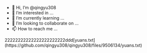 - 👋 Hi, I’m @qingyu308
- 👀 I’m interested in ...
- 🌱 I’m currently learning ...
- 💞️ I’m looking to collaborate on ...
- 📫 How to reach me ...

<!---
qingyu308/qingyu308 is a ✨ special ✨ repository because its `README.md` (this file) appears on your GitHub profile.
You can click the Preview link to take a look at your changes.
--->22222222222222222222222ddd[yuans.txt](https://github.com/qingyu308/qingyu308/files/9506134/yuans.txt)

